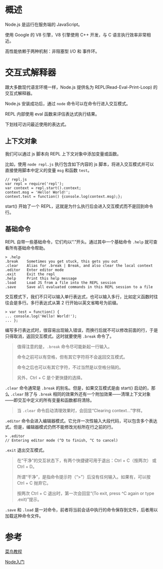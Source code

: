 # 概述

Node.js 是运行在服务端的 JavaScript。

使用 Google 的 V8 引擎，V8 引擎使用 C++ 开发，与 C 语言执行效率非常相近。

高性能依赖于两种机制：非阻塞型 I/O 和 事件环。

# 交互式解释器

跟大多数现代语言环境一样，Node.js 提供名为 REPL(Read-Eval-Print-Loop) 的交互式解释器。

Node.js 安装成功后，通过 `node` 命令可以在命令行进入交互模式。

REPL 内部使用 eval 函数来评估表达式执行结果。



下划线可访问最近使用的表达式。

## 上下文对象

我们可以通过 js 脚本向 REPL 上下文对象中添加变量或函数。

比如，使用 `node repl.js` 执行包含如下内容的 js 脚本，将进入交互模式并可以直接使用脚本中定义的变量 `msg` 和函数 `test`。

```nodejs
// repl.js
var repl = require('repl');
var context = repl.start().context;
context.msg = 'Hello! World!';
context.test = function() {console.log(context.msg);};
```

start() 开始了一个 REPL，这就是为什么执行后会进入交互模式而不是回到命令行。

## 基础命令

REPL 自带一些基础命令，它们均以“.”开头。通过其中一个基础命令 `.help` 就可查看所有基础命令帮助。

```
> .help
.break    Sometimes you get stuck, this gets you out
.clear    Alias for .break | Break, and also clear the local context
.editor   Enter editor mode
.exit     Exit the repl
.help     Print this help message
.load     Load JS from a file into the REPL session
.save     Save all evaluated commands in this REPL session to a file
```

交互模式下，我们不只可以输入单行表达式，也可以输入多行，比如定义函数时往往会是多行。多行表达式从第 2 行开始以英文省略号为前缀。

```nodejs
> var test = function() {
... console.log('Hello! World!');
... };
```

编写多行表达式时，很容易出现输入错误，而换行后就不可以修改前面的行，于是只得取消，返回交互模式。这时就要使用 `.break` 命令了。

> 值得注意的是，`.break` 命令尽可能新起一行输入。
>
> 命令之前可以有空格，但有其它字符将不会返回交互模式。
>
> 命令之后也可以有其它字符，不过当然是以空格分隔的。
>
> 另外，Ctrl + C 是个更快捷的选择。

`.clear` 命令通常是 `.break` 的别名。但是，如果交互模式是由 start() 启动的，那么 `.clear` 除了与 `.break` 相同的效果外还有一个附加效果——清理上下文对象——即交互中定义的所有变量和函数都将清除。

> 当 `.clear` 命令启动清理效果时，会回显“Clearing context...”字样。

`.editor` 命令会进入编辑器模式。它允许一次性输入大段代码，可以包含多个表达式。但是，编辑器模式仍然不能修改光标所在行之前的行。

```nodejs
> .editor
// Entering editor mode (^D to finish, ^C to cancel)
```

`.exit` 退出交互模式。

> 在“干净”的交互状态下，有两个快捷键可用于退出：Ctrl + C（按两次） 或 Ctrl + D。
>
> 所谓“干净”，是指命令提示符（“>”）后没有任何输入。如果有，可以按 Ctrl + C 抛弃它。
>
> 按两次 Ctrl + C 退出时，第一次会回显“(To exit, press ^C again or type .exit)”提示。

`.save` 和 `.load` 是一对命令，前者将当前会话中执行的命令保存到文件，后者用以加载这种命令文件。

# 参考

[菜鸟教程](http://www.runoob.com/nodejs/nodejs-tutorial.html)

[Node入门](https://www.nodebeginner.org/index-zh-cn.html)